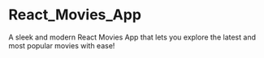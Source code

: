 # React_Movies_App
A sleek and modern React Movies App that lets you explore the latest and most popular movies with ease!
